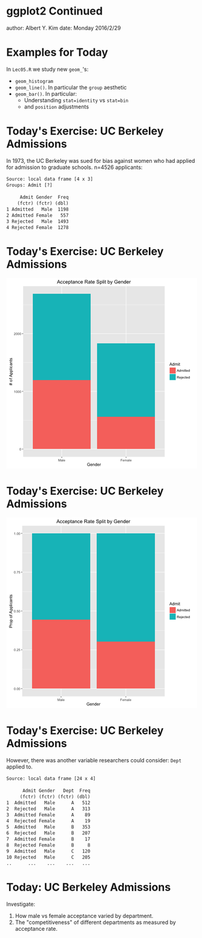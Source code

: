 ggplot2 Continued
========================================================
author: Albert Y. Kim
date: Monday 2016/2/29





Examples for Today
========================================================
In `Lec05.R` we study new `geom_`'s:

* `geom_histogram`
* `geom_line()`. In particular the `group` aesthetic
* `geom_bar()`. In particular:
    + Understanding `stat=identity` vs `stat=bin`
    + and `position` adjustments



Today's Exercise: UC Berkeley Admissions
========================================================

In 1973, the UC Berkeley was sued for bias against women who had applied for admission to graduate schools.  n=4526 applicants:


```
Source: local data frame [4 x 3]
Groups: Admit [?]

     Admit Gender  Freq
    (fctr) (fctr) (dbl)
1 Admitted   Male  1198
2 Admitted Female   557
3 Rejected   Male  1493
4 Rejected Female  1278
```



Today's Exercise: UC Berkeley Admissions
========================================================

![plot of chunk unnamed-chunk-3](ggplot2-figure/unnamed-chunk-3-1.png)



Today's Exercise: UC Berkeley Admissions
========================================================

![plot of chunk unnamed-chunk-4](ggplot2-figure/unnamed-chunk-4-1.png)



Today's Exercise: UC Berkeley Admissions
========================================================

However, there was another variable researchers could consider: `Dept` applied to.


```
Source: local data frame [24 x 4]

      Admit Gender   Dept  Freq
     (fctr) (fctr) (fctr) (dbl)
1  Admitted   Male      A   512
2  Rejected   Male      A   313
3  Admitted Female      A    89
4  Rejected Female      A    19
5  Admitted   Male      B   353
6  Rejected   Male      B   207
7  Admitted Female      B    17
8  Rejected Female      B     8
9  Admitted   Male      C   120
10 Rejected   Male      C   205
..      ...    ...    ...   ...
```



Today: UC Berkeley Admissions
========================================================

Investigate:

1. How male vs female acceptance varied by department.
2. The "competitiveness" of different departments as measured by acceptance rate.


